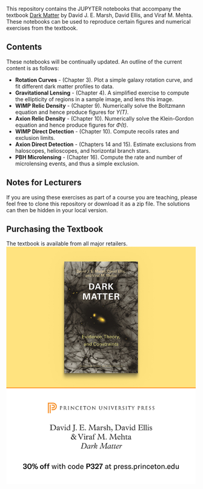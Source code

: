 This repository contains the JUPYTER notebooks that accompany the textbook [Dark Matter](https://press.princeton.edu/books/paperback/9780691249520/dark-matter) by David J. E. Marsh, David Ellis, and Viraf M. Mehta. These notebooks can be used to reproduce certain figures and numerical exercises from the textbook. 

## Contents
These notebooks will be continually updated. An outline of the current content is as follows:

- **Rotation Curves** - (Chapter 3). Plot a simple galaxy rotation curve, and fit different dark matter profiles to data.
- **Gravitational Lensing** - (Chapter 4). A simplified exercise to compute the ellipticity of regions in a sample image, and lens this image.
- **WIMP Relic Density** - (Chapter 9). Numerically solve the Boltzmann equation and hence produce figures for *Y(T)*.
- **Axion Relic Density** - (Chapter 10). Numerically solve the Klein-Gordon equation and hence produce figures for *Φ(t)*.
- **WIMP Direct Detection** - (Chapter 10). Compute recoils rates and exclusion limits.
- **Axion Direct Detection** - (Chapters 14 and 15). Estimate exclusions from haloscopes, helioscopes, and horizontal branch stars.
- **PBH Microlensing** - (Chapter 16). Compute the rate and number of microlensing events, and thus a simple exclusion.

## Notes for Lecturers

If you are using these exercises as part of a course you are teaching, please feel free to clone this repository or download it as a zip file. The solutions can then be hidden in your local version.  

## Purchasing the Textbook
The textbook is available from all major retailers. 
[<img alt="Marsh et al_Dark Matter discount graphic" src = "https://raw.githubusercontent.com/David-Ellis/David-Ellis.github.io/refs/heads/master/images/other/Marsh%20et%20al_Dark%20Matter_discount%20graphic.jpg" width="500" class="center">](https://press.princeton.edu/books/paperback/9780691249520/dark-matter)


